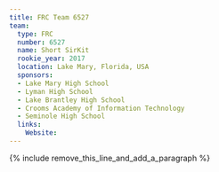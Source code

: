 ```yaml
---
title: FRC Team 6527
team:
  type: FRC
  number: 6527
  name: Short SirKit
  rookie_year: 2017
  location: Lake Mary, Florida, USA
  sponsors:
  - Lake Mary High School
  - Lyman High School
  - Lake Brantley High School
  - Crooms Academy of Information Technology
  - Seminole High School
  links:
    Website:
---
```


{% include remove_this_line_and_add_a_paragraph %}